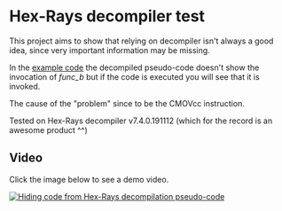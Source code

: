 # Hex-Rays decompiler test

This project aims to show that relying on decompiler isn't always a good idea, since very important information may be missing.

In the <a href="https://github.com/enkomio/Misc/tree/master/Hex-Rays/main.asm">example code</a> the decompiled pseudo-code doesn't show the invocation of <i>func_b</i> but if the code is executed you will see that it is invoked.

The cause of the "problem" since to be the CMOVcc instruction.

Tested on Hex-Rays decompiler v7.4.0.191112 (which for the record is an awesome product ^^)

## Video

Click the image below to see a demo video.

[![Hiding code from Hex-Rays decompilation pseudo-code](http://i3.ytimg.com/vi/LzDaOTOJkVU/hqdefault.jpg)](https://www.youtube.com/embed/LzDaOTOJkVU)
